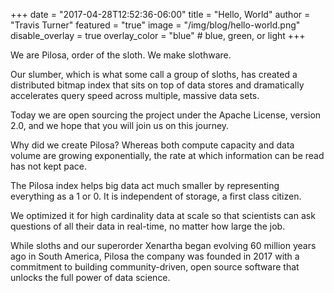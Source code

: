 +++
date = "2017-04-28T12:52:36-06:00"
title = "Hello, World"
author = "Travis Turner"
featured = "true"
image = "/img/blog/hello-world.png"
disable_overlay = true
overlay_color = "blue" # blue, green, or light
+++

We are Pilosa, order of the sloth. We make slothware.

Our slumber, which is what some call a group of sloths, has created a distributed bitmap index that sits on top of data stores and dramatically accelerates query speed across multiple, massive data sets. 

<!--more-->

Today we are open sourcing the project under the Apache License, version 2.0, and we hope that you will join us on this journey.

Why did we create Pilosa? Whereas both compute capacity and data volume are growing exponentially, the rate at which information can be read has not kept pace.

The Pilosa index helps big data act much smaller by representing everything as a 1 or 0. It is independent of storage, a first class citizen. 

We optimized it for high cardinality data at scale so that scientists can ask questions of all their data in real-time, no matter how large the job.

While sloths and our superorder Xenartha began evolving 60 million years ago in South America, Pilosa the company was founded in 2017 with a commitment to building community-driven, open source software that unlocks the full power of data science. 
